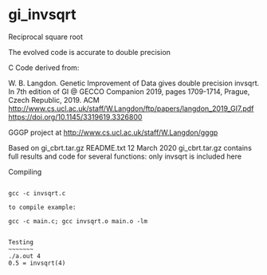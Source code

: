 # gi_invsqrt

Reciprocal square root

The evolved code is accurate to double precision

C Code derived from:

  W. B. Langdon. Genetic Improvement of Data gives double precision invsqrt.
  In  7th edition of GI @ GECCO Companion 2019, pages 1709-1714, Prague, Czech Republic, 2019. ACM 
  http://www.cs.ucl.ac.uk/staff/W.Langdon/ftp/papers/langdon_2019_GI7.pdf
  https://doi.org/10.1145/3319619.3326800

GGGP project at http://www.cs.ucl.ac.uk/staff/W.Langdon/gggp

Based on gi_cbrt.tar.gz README.txt 12 March 2020
gi_cbrt.tar.gz contains full results and code for several functions:
only invsqrt is included here


Compiling
~~~~~~~~~

gcc -c invsqrt.c

to compile example:

gcc -c main.c; gcc invsqrt.o main.o -lm


Testing
~~~~~~~
./a.out 4
0.5 = invsqrt(4)

